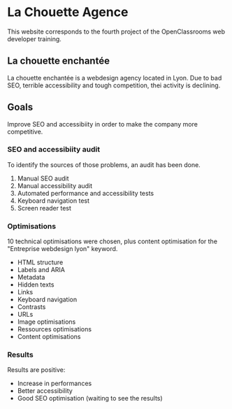 # La Chouette Agence

This website corresponds to the fourth project of the OpenClassrooms web developer training.

## La chouette enchantée

La chouette enchantée is a webdesign agency located in Lyon. Due to bad SEO, terrible accessibility and tough competition, thei activity is declining.

## Goals

Improve SEO and accessibiity in order to make the company more competitive.

### SEO and accessibiity audit

To identify the sources of those problems, an audit has been done.

1. Manual SEO audit
2. Manual accessibility audit
3. Automated performance and accessibility tests
4. Keyboard navigation test
5. Screen reader test

### Optimisations

10 technical optimisations were chosen, plus content optimisation for the "Entreprise webdesign lyon" keyword.

- HTML structure
- Labels and ARIA
- Metadata
- Hidden texts
- Links
- Keyboard navigation
- Contrasts
- URLs
- Image optimisations
- Ressources optimisations
- Content optimisations

### Results

Results are positive:
- Increase in performances
- Better accessibility
- Good SEO optimisation (waiting to see the results)
